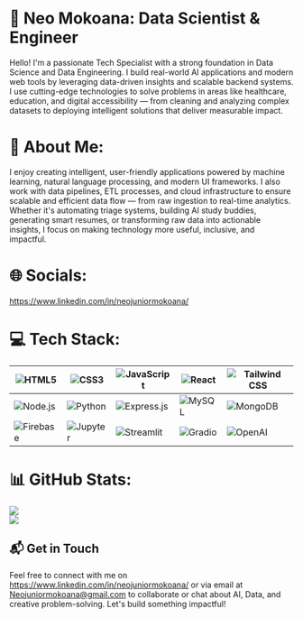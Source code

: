 # 🌟 Neo Mokoana: Data Scientist & Engineer                  

Hello! I'm a passionate Tech Specialist with a strong foundation in Data Science and Data Engineering. I build real-world AI applications and modern web tools by leveraging data-driven insights and scalable backend systems. I use cutting-edge technologies to solve problems in areas like healthcare, education, and digital accessibility — from cleaning and analyzing complex datasets to deploying intelligent solutions that deliver measurable impact.

# 💫 About Me:

I enjoy creating intelligent, user-friendly applications powered by machine learning, natural language processing, and modern UI frameworks. I also work with data pipelines, ETL processes, and cloud infrastructure to ensure scalable and efficient data flow — from raw ingestion to real-time analytics. Whether it's automating triage systems, building AI study buddies, generating smart resumes, or transforming raw data into actionable insights, I focus on making technology more useful, inclusive, and impactful.

# 🌐 Socials:

https://www.linkedin.com/in/neojuniormokoana/
# 💻 Tech Stack:

| ![HTML5](https://img.shields.io/badge/-HTML5-E34F26?style=flat-square&logo=html5&logoColor=white) | ![CSS3](https://img.shields.io/badge/-CSS3-1572B6?style=flat-square&logo=css3) | ![JavaScript](https://img.shields.io/badge/-JavaScript-F7DF1E?style=flat-square&logo=javascript&logoColor=black) | ![React](https://img.shields.io/badge/-React-61DAFB?style=flat-square&logo=react) | ![Tailwind CSS](https://img.shields.io/badge/-TailwindCSS-38B2AC?style=flat-square&logo=tailwind-css&logoColor=white) |
| --- | --- | --- | --- | --- |
| ![Node.js](https://img.shields.io/badge/-Node.js-339933?style=flat-square&logo=node.js&logoColor=white) | ![Python](https://img.shields.io/badge/-Python-3776AB?style=flat-square&logo=python&logoColor=white) | ![Express.js](https://img.shields.io/badge/-Express.js-000000?style=flat-square&logo=express&logoColor=white) | ![MySQL](https://img.shields.io/badge/-MySQL-4479A1?style=flat-square&logo=mysql&logoColor=white) | ![MongoDB](https://img.shields.io/badge/-MongoDB-47A248?style=flat-square&logo=mongodb&logoColor=white) |
| ![Firebase](https://img.shields.io/badge/-Firebase-FFCA28?style=flat-square&logo=firebase&logoColor=black) | ![Jupyter](https://img.shields.io/badge/-Jupyter-F37626?style=flat-square&logo=jupyter&logoColor=white) | ![Streamlit](https://img.shields.io/badge/-Streamlit-FF4B4B?style=flat-square&logo=streamlit&logoColor=white) | ![Gradio](https://img.shields.io/badge/-Gradio-3C465C?style=flat-square&logo=gradio&logoColor=white) | ![OpenAI](https://img.shields.io/badge/-OpenAI-412991?style=flat-square&logo=openai&logoColor=white) |

# 📊 GitHub Stats:

![](https://github-readme-streak-stats.herokuapp.com/?user=TonyRathelele&theme=dark&hide_border=false) <br/>
![](https://github-readme-stats.vercel.app/api/top-langs/?username=TonyRathelele&theme=dark&hide_border=false&include_all_commits=true&count_private=true&layout=compact)
## 📬 Get in Touch

Feel free to connect with me on https://www.linkedin.com/in/neojuniormokoana/ or via email at Neojuniormokoana@gmail.com to collaborate or chat about AI, Data, and creative problem-solving. Let's build something impactful!
